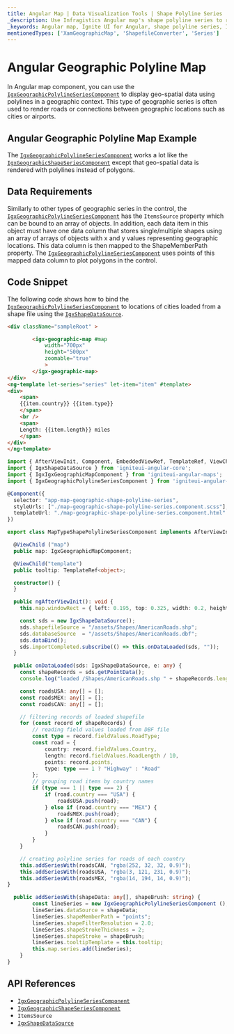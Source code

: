 ```yaml
---
title: Angular Map | Data Visualization Tools | Shape Polyline Series | Infragistics
_description: Use Infragistics Angular map's shape polyline series to render roads or connections between geographic locations such as cities or airports. Learn more about Ignite UI for Angular map's series!
_keywords: Angular map, Ignite UI for Angular, shape polyline series, Infragistics
mentionedTypes: ['XamGeographicMap', 'ShapefileConverter', 'Series']
---
```


# Angular Geographic Polyline Map

In Angular map component, you can use the [`IgxGeographicPolylineSeriesComponent`]({environment:dvApiBaseUrl}/products/ignite-ui-angular/api/docs/typescript/latest/classes/igxgeographicpolylineseriescomponent.html) to display geo-spatial data using polylines in a geographic context. This type of geographic series is often used to render roads or connections between geographic locations such as cities or airports.

## Angular Geographic Polyline Map Example

<code-view style="height: 500px" alt="Angular Using Shape Polyline Series Example"
           data-demos-base-url="{environment:dvDemosBaseUrl}"
                    iframe-src="{environment:dvDemosBaseUrl}/maps/geo-map/type-shape-polyline-series"
                                                 github-src="maps/geo-map/type-shape-polyline-series">
</code-view>


<div class="divider--half"></div>

The [`IgxGeographicPolylineSeriesComponent`]({environment:dvApiBaseUrl}/products/ignite-ui-angular/api/docs/typescript/latest/classes/igxgeographicpolylineseriescomponent.html) works a lot like the [`IgxGeographicShapeSeriesComponent`]({environment:dvApiBaseUrl}/products/ignite-ui-angular/api/docs/typescript/latest/classes/igxgeographicshapeseriescomponent.html) except that geo-spatial data is rendered with polylines instead of polygons.

## Data Requirements

Similarly to other types of geographic series in the control, the [`IgxGeographicPolylineSeriesComponent`]({environment:dvApiBaseUrl}/products/ignite-ui-angular/api/docs/typescript/latest/classes/igxgeographicpolylineseriescomponent.html) has the `ItemsSource` property which can be bound to an array of objects. In addition, each data item in this object must have one data column that stores single/multiple shapes using an array of arrays of objects with x and y values representing geographic locations. This data column is then mapped to the ShapeMemberPath property. The [`IgxGeographicPolylineSeriesComponent`]({environment:dvApiBaseUrl}/products/ignite-ui-angular/api/docs/typescript/latest/classes/igxgeographicpolylineseriescomponent.html) uses points of this mapped data column to plot polygons in the control.

## Code Snippet

The following code shows how to bind the [`IgxGeographicPolylineSeriesComponent`]({environment:dvApiBaseUrl}/products/ignite-ui-angular/api/docs/typescript/latest/classes/igxgeographicpolylineseriescomponent.html) to locations of cities loaded from a shape file using the [`IgxShapeDataSource`]({environment:dvApiBaseUrl}/products/ignite-ui-angular/api/docs/typescript/latest/classes/igxshapedatasource.html).

<!-- Angular -->

```html
<div className="sampleRoot" >

        <igx-geographic-map #map
            width="700px"
            height="500px"
            zoomable="true"
            >
        </igx-geographic-map>
</div>
<ng-template let-series="series" let-item="item" #template>
<div>
    <span>
    {{item.country}} {{item.type}}
    </span>
    <br />
    <span>
    Length: {{item.length}} miles
    </span>
</div>
</ng-template>
```

```ts
import { AfterViewInit, Component, EmbeddedViewRef, TemplateRef, ViewChild} from "@angular/core";
import { IgxShapeDataSource } from 'igniteui-angular-core';
import { IgxIgxGeographicMapComponent } from 'igniteui-angular-maps';
import { IgxGeographicPolylineSeriesComponent } from 'igniteui-angular-maps';

@Component({
  selector: "app-map-geographic-shape-polyline-series",
  styleUrls: ["./map-geographic-shape-polyline-series.component.scss"],
  templateUrl: "./map-geographic-shape-polyline-series.component.html"
})

export class MapTypeShapePolylineSeriesComponent implements AfterViewInit {

  @ViewChild ("map")
  public map: IgxGeographicMapComponent;

  @ViewChild("template")
  public tooltip: TemplateRef<object>;

  constructor() {
  }

  public ngAfterViewInit(): void {
    this.map.windowRect = { left: 0.195, top: 0.325, width: 0.2, height: 0.1 };

    const sds = new IgxShapeDataSource();
    sds.shapefileSource = "/assets/Shapes/AmericanRoads.shp";
    sds.databaseSource  = "/assets/Shapes/AmericanRoads.dbf";
    sds.dataBind();
    sds.importCompleted.subscribe(() => this.onDataLoaded(sds, ""));
  }

  public onDataLoaded(sds: IgxShapeDataSource, e: any) {
    const shapeRecords = sds.getPointData();
    console.log("loaded /Shapes/AmericanRoads.shp " + shapeRecords.length);

    const roadsUSA: any[] = [];
    const roadsMEX: any[] = [];
    const roadsCAN: any[] = [];

    // filtering records of loaded shapefile
    for (const record of shapeRecords) {
        // reading field values loaded from DBF file
        const type = record.fieldValues.RoadType;
        const road = {
            country: record.fieldValues.Country,
            length: record.fieldValues.RoadLength / 10,
            points: record.points,
            type: type === 1 ? "Highway" : "Road"
        };
        // grouping road items by country names
        if (type === 1 || type === 2) {
            if (road.country === "USA") {
                roadsUSA.push(road);
            } else if (road.country === "MEX") {
                roadsMEX.push(road);
            } else if (road.country === "CAN") {
                roadsCAN.push(road);
            }
        }
    }

    // creating polyline series for roads of each country
    this.addSeriesWith(roadsCAN, "rgba(252, 32, 32, 0.9)");
    this.addSeriesWith(roadsUSA, "rgba(3, 121, 231, 0.9)");
    this.addSeriesWith(roadsMEX, "rgba(14, 194, 14, 0.9)");
}

  public addSeriesWith(shapeData: any[], shapeBrush: string) {
        const lineSeries = new IgxGeographicPolylineSeriesComponent ();
        lineSeries.dataSource = shapeData;
        lineSeries.shapeMemberPath = "points";
        lineSeries.shapeFilterResolution = 2.0;
        lineSeries.shapeStrokeThickness = 2;
        lineSeries.shapeStroke = shapeBrush;
        lineSeries.tooltipTemplate = this.tooltip;
        this.map.series.add(lineSeries);
    }
}
```

## API References

*   [`IgxGeographicPolylineSeriesComponent`]({environment:dvApiBaseUrl}/products/ignite-ui-angular/api/docs/typescript/latest/classes/igxgeographicpolylineseriescomponent.html)
*   [`IgxGeographicShapeSeriesComponent`]({environment:dvApiBaseUrl}/products/ignite-ui-angular/api/docs/typescript/latest/classes/igxgeographicshapeseriescomponent.html)
*   `ItemsSource`
*   [`IgxShapeDataSource`]({environment:dvApiBaseUrl}/products/ignite-ui-angular/api/docs/typescript/latest/classes/igxshapedatasource.html)
